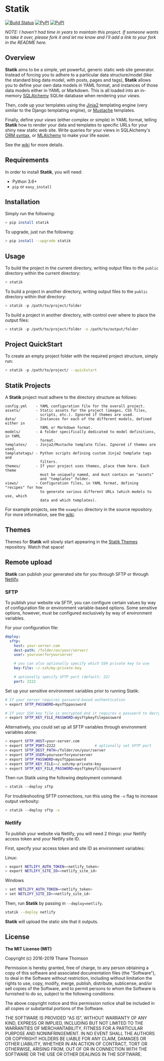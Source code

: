 # Statik

[![Build Status](https://travis-ci.org/thanethomson/statik.svg?branch=master)](https://travis-ci.org/thanethomson/statik)
[![PyPI](https://img.shields.io/pypi/v/statik.svg)](https://pypi.python.org/pypi/statik)
[![PyPI](https://img.shields.io/pypi/pyversions/statik.svg)](https://pypi.python.org/pypi/statik)

*NOTE: I haven't had time in years to maintain this project. If someone wants
to take it over, please fork it and let me know and I'll add a link to your
fork in the README here.*

## Overview
**Statik** aims to be a simple, yet powerful, generic static web site generator.
Instead of forcing you to adhere to a particular data structure/model (like the
standard blog data model, with posts, pages and tags), **Statik** allows you to
define your own data models in YAML format, and instances of those data models
either in YAML or Markdown. This is all loaded into an in-memory
[SQLAlchemy](http://www.sqlalchemy.org/) SQLite database when rendering your
*views*.

Then, code up your templates using the [Jinja2](http://jinja.pocoo.org/)
templating engine (very similar to the Django templating engine), or
[Mustache](http://mustache.github.io/) templates.

Finally, define your *views* (either complex or simple) in YAML format, telling
**Statik** how to render your data and templates to specific URLs for your shiny
new static web site. Write queries for your views in SQLAlchemy's [ORM
syntax](http://docs.sqlalchemy.org/en/rel_1_0/orm/tutorial.html), or
[MLAlchemy](https://github.com/thanethomson/MLAlchemy) to make your life easier.

See the [wiki](https://github.com/thanethomson/statik/wiki) for more details.

## Requirements
In order to install **Statik**, you will need:

* Python 3.6+
* `pip` or `easy_install`

## Installation
Simply run the following:

```bash
> pip install statik
```
To upgrade, just run the following:

```bash
> pip install --upgrade statik
```

## Usage
To build the project in the current directory, writing output files to the
`public` directory within the current directory:

```bash
> statik
```

To build a project in another directory, writing output files to the `public`
directory within *that* directory:

```bash
> statik -p /path/to/project/folder
```

To build a project in another directory, with control over where to place the
output files:

```bash
> statik -p /path/to/project/folder -o /path/to/output/folder
```

## Project QuickStart
To create an empty project folder with the required project structure, simply
run:

```bash
> statik -p /path/to/project/ --quickstart
```

## Statik Projects
A **Statik** project must adhere to the directory structure as follows:

```
config.yml    - YAML configuration file for the overall project.
assets/       - Static assets for the project (images, CSS files,
                scripts, etc.). Ignored if themes are used.
data/         - Instances for each of the different models, defined either in
                YAML or Markdown format.
models/       - A folder specifically dedicated to model definitions, in YAML
                format.
templates/    - Jinja2/Mustache template files. Ignored if themes are used.
templatetags/ - Python scripts defining custom Jinja2 template tags and
                filters.
themes/       - If your project uses themes, place them here. Each theme
                must be uniquely named, and must contain an "assets"
                and "templates" folder.
views/        - Configuration files, in YAML format, defining "recipes" for how
                to generate various different URLs (which models to use, which
                data and which templates).
```

For example projects, see the `examples` directory in the source repository.
For more information, see the
[wiki](https://github.com/thanethomson/statik/wiki).

## Themes
Themes for **Statik** will slowly start appearing in the [Statik
Themes](https://github.com/thanethomson/statik-themes) repository. Watch that
space!

## Remote upload
**Statik** can publish your generated site for you through SFTP or through
[Netlify](https://netlify.com).

### SFTP

To publish your website via SFTP, you can configure certain values by way of
configuration file or environment variable-based options. Some sensitive
options, however, must be configured exclusively by way of environment
variables.

For your configuration file:

```yaml
deploy:
  sftp:
    host: your-server.com
    dest-path: /folder/on/your/server/
    user: youruserforyourserver

    # you can also optionally specify which SSH private key to use
    key-file: ~/.ssh/my-private-key

    # optionally specify SFTP port (default: 22)
    port: 2222
```

Set up your sensitive environment variables prior to running Statik:

```bash
# If your server requires password-based authentication
> export SFTP_PASSWORD=mysftppassword

# If your SSH key file is encrypted and it requires a password to decrypt
> export SFTP_KEY_FILE_PASSWORD=mysftpkeyfilepassword
```

Alternatively, you could set up all SFTP variables through environment variables
alone:

```bash
> export SFTP_HOST=your-server.com
> export SFTP_PORT=2222                  # optionally set SFTP port
> export SFTP_DEST_PATH=/folder/on/your/server
> export SFTP_USER=youruserforyourserver
> export SFTP_PASSWORD=mysftppassword
> export SFTP_KEY_FILE=~/.ssh/my-private-key
> export SFTP_KEY_FILE_PASSWORD=mysftpkeyfilepassword
```

Then run Statik using the following deployment command:

```bash
> statik --deploy sftp
```

For troubleshooting SFTP connections, run this using the `-v` flag to increase
output verbosity:

```bash
> statik --deploy sftp -v
```

### Netlify

To publish your website via Netlify, you will need 2 things: your Netlify access
token and your Netlify site ID.

First, specify your access token and site ID as environment variables:

Linux:

```bash
> export NETLIFY_AUTH_TOKEN=<netlify_token>
> export NETLIFY_SITE_ID=<netlify_site_id>
```

Windows

```bash
> set NETLIFY_AUTH_TOKEN=<netlify_token>
> set NETLIFY_SITE_ID=<netlify_site_id>
```

Then, run **Statik** by passing in `--deploy=netlify`.

```bash
statik --deploy netlify
```
**Statik** will upload the static site that it outputs.

## License
**The MIT License (MIT)**

Copyright (c) 2016-2019 Thane Thomson

Permission is hereby granted, free of charge, to any person obtaining a copy of
this software and associated documentation files (the "Software"), to deal in
the Software without restriction, including without limitation the rights to
use, copy, modify, merge, publish, distribute, sublicense, and/or sell copies of
the Software, and to permit persons to whom the Software is furnished to do so,
subject to the following conditions:

The above copyright notice and this permission notice shall be included in all
copies or substantial portions of the Software.

THE SOFTWARE IS PROVIDED "AS IS", WITHOUT WARRANTY OF ANY KIND, EXPRESS OR
IMPLIED, INCLUDING BUT NOT LIMITED TO THE WARRANTIES OF MERCHANTABILITY, FITNESS
FOR A PARTICULAR PURPOSE AND NONINFRINGEMENT. IN NO EVENT SHALL THE AUTHORS OR
COPYRIGHT HOLDERS BE LIABLE FOR ANY CLAIM, DAMAGES OR OTHER LIABILITY, WHETHER
IN AN ACTION OF CONTRACT, TORT OR OTHERWISE, ARISING FROM, OUT OF OR IN
CONNECTION WITH THE SOFTWARE OR THE USE OR OTHER DEALINGS IN THE SOFTWARE.
